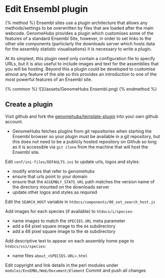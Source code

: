 # Edit Ensembl plugin

{% method %}
Ensembl sites use a plugin architecture that allows any methods/settings to be overwritten by files that are loaded after the main webcode. GenomeHubs provides a plugin which customises some of the features of a standard Ensembl Site, however, in order to set links to the other site components (particlarly the downloads server which hosts data for the assembly statistic visualisations) it is necessary to write a plugin.

At its simplest, this plugin need only contain a configuration file to specify URLs, but it is also useful to include images and text for the assemblies that you will be hosting. Beyond this a plugin could be developed to customise almost any feature of the site so this provides an introduction to one of the most powerful features of an Ensembl site.

{% common %}
![](/assets/GenomeHubs Ensembl.png)
{% endmethod %}


## Create a plugin

Visit github and fork the [genomehubs/template-plugin](https://github.com/genomehubs/template-plugin) into your own github account.
* GenomeHubs fetches plugins from git repositories when starting the Ensembl browser so your plugin must be available in a git repository, but this does not need to be a publicly hosted repository on Github so long as it is accessible via `git clone` from the machine that will host the Ensembl site. 

Edit `conf/ini-files/DEFAULTS.ini` to update urls, logos and styles:
* modify entries that refer to genomehubs
* ensure that urls point to your domain
* ensure that the `ASSEMBLY_STATS_URL` path matches the version name of the directory mounted on the downloads server
* update other logos and styles as required

Edit the `SEARCH_HOST` variable in `htdocs/components/00_set_search_host.js`

Add images for each species (if available) to `htdocs/i/species`:
* name images to match the `SPECIES.URL` meta parameter
* add a 64 pixel square image to the `64` subdirectory
* add a 48 pixel square image to the `48` subdirectory

Add descriptive text to appear on each assembly home page to `htdocs/ssi/species`:
* name files `about_<SPECIES.URL>.html`

Edit copyright and link details in the perl modules under `modules/EnsEMBL/Web/Document/Element`
Commit and push all changes


